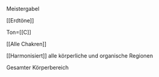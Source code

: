 Meistergabel

[[Erdtöne]]

Ton=[[C]]

[[Alle Chakren]]

[[Harmonisiert]] alle körperliche und organische Regionen

Gesamter Körperbereich